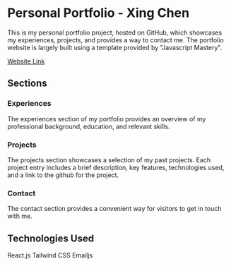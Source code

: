 # Personal Portfolio - Xing Chen
This is my personal portfolio project, hosted on GitHub, which showcases my experiences, projects, and provides a way to contact me. The portfolio website is largely built using a template provided by "Javascript Mastery".

[Website Link](https://xchen601.github.io/personal-portfolio/) 

## Sections
### Experiences
The experiences section of my portfolio provides an overview of my professional background, education, and relevant skills.

### Projects
The projects section showcases a selection of my past projects. Each project entry includes a brief description, key features, technologies used, and a link to the github for the project. 

### Contact
The contact section provides a convenient way for visitors to get in touch with me.

## Technologies Used
React.js
Tailwind CSS
Emailjs
